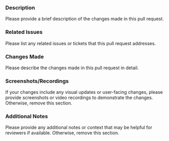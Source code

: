 ### Description

Please provide a brief description of the changes made in this pull request.

### Related Issues

Please list any related issues or tickets that this pull request addresses.

### Changes Made

Please describe the changes made in this pull request in detail.

### Screenshots/Recordings

If your changes include any visual updates or user-facing changes, please provide screenshots or video recordings to demonstrate the changes. Otherwise, remove this section.

### Additional Notes

Please provide any additional notes or context that may be helpful for reviewers if available. Otherwise, remove this section.
